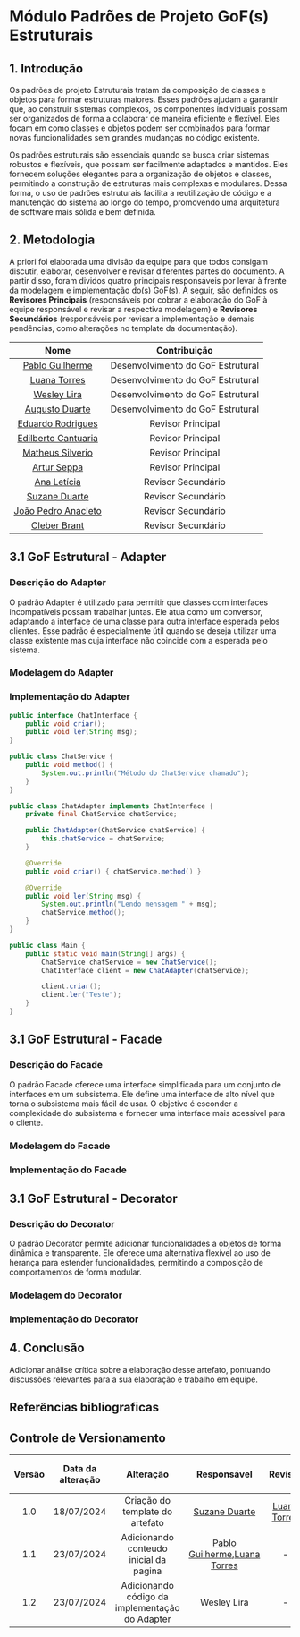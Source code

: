 # Módulo Padrões de Projeto GoF(s) Estruturais

## 1. Introdução

Os padrões de projeto Estruturais tratam da composição de classes e objetos para formar estruturas maiores. Esses padrões ajudam a garantir que, ao construir sistemas complexos, os componentes individuais possam ser organizados de forma a colaborar de maneira eficiente e flexível. Eles focam em como classes e objetos podem ser combinados para formar novas funcionalidades sem grandes mudanças no código existente.

Os padrões estruturais são essenciais quando se busca criar sistemas robustos e flexíveis, que possam ser facilmente adaptados e mantidos. Eles fornecem soluções elegantes para a organização de objetos e classes, permitindo a construção de estruturas mais complexas e modulares. Dessa forma, o uso de padrões estruturais facilita a reutilização de código e a manutenção do sistema ao longo do tempo, promovendo uma arquitetura de software mais sólida e bem definida.

## 2. Metodologia

A priori foi elaborada uma divisão da equipe para que todos consigam discutir, elaborar, desenvolver e revisar diferentes partes do documento. A partir disso, foram dividos quatro principais responsáveis por levar à frente da modelagem e implementação do(s) GoF(s). A seguir, são definidos os **Revisores Principais** (responsáveis por cobrar a elaboração do GoF à equipe responsável e revisar a respectiva modelagem) e **Revisores Secundários** (responsáveis por revisar a implementação e demais pendências, como alterações no template da documentação).  

| Nome | Contribuição |
|:----:|:------------:|
|[Pablo Guilherme](https://github.com/PabloGJBS) | Desenvolvimento do GoF Estrutural |
|[Luana Torres](https://github.com/luanatorress) | Desenvolvimento do GoF Estrutural |
|[Wesley Lira](https://github.com/Weslin-0101) | Desenvolvimento do GoF Estrutural | 
|[Augusto Duarte](https://github.com/Augcamp)  | Desenvolvimento do GoF Estrutural |
|[Eduardo Rodrigues](https://github.com/Eduardo-RFarias) | Revisor Principal |
|[Edilberto Cantuaria](https://github.com/edilbertocantuaria) | Revisor Principal |
|[Matheus Silverio](https://github.com/MattSilverio) | Revisor Principal | 
|[Artur Seppa](https://github.com/artur-seppa) | Revisor Principal |
|[Ana Letícia](https://github.com/analeticiaa) | Revisor Secundário |
|[Suzane Duarte](https://github.com/suzaneduarte) | Revisor Secundário |
|[João Pedro Anacleto](https://github.com/jpanacleto2)| Revisor Secundário | 
|[Cleber Brant](https://github.com/CleberBrant) | Revisor Secundário |

## 3.1 GoF Estrutural - Adapter

### Descrição do Adapter

O padrão Adapter é utilizado para permitir que classes com interfaces incompatíveis possam trabalhar juntas. Ele atua como um conversor, adaptando a interface de uma classe para outra interface esperada pelos clientes. Esse padrão é especialmente útil quando se deseja utilizar uma classe existente mas cuja interface não coincide com a esperada pelo sistema.

### Modelagem do Adapter

### Implementação do Adapter

```Java
public interface ChatInterface {
    public void criar();
    public void ler(String msg);
}

public class ChatService {
    public void method() {
        System.out.println("Método do ChatService chamado");
    }
}

public class ChatAdapter implements ChatInterface {
    private final ChatService chatService;

    public ChatAdapter(ChatService chatService) {
        this.chatService = chatService;
    }

    @Override
    public void criar() { chatService.method() }

    @Override
    public void ler(String msg) {
        System.out.println("Lendo mensagem " + msg);
        chatService.method();
    }
}

public class Main {
    public static void main(String[] args) {
        ChatService chatService = new ChatService();
        ChatInterface client = new ChatAdapter(chatService);

        client.criar();
        client.ler("Teste");
    }
}
```

## 3.1 GoF Estrutural - Facade

### Descrição do Facade

O padrão Facade oferece uma interface simplificada para um conjunto de interfaces em um subsistema. Ele define uma interface de alto nível que torna o subsistema mais fácil de usar. O objetivo é esconder a complexidade do subsistema e fornecer uma interface mais acessível para o cliente.

### Modelagem do Facade

### Implementação do Facade

## 3.1 GoF Estrutural - Decorator

### Descrição do Decorator

O padrão Decorator permite adicionar funcionalidades a objetos de forma dinâmica e transparente. Ele oferece uma alternativa flexível ao uso de herança para estender funcionalidades, permitindo a composição de comportamentos de forma modular.

### Modelagem do Decorator

### Implementação do Decorator

## 4. Conclusão

Adicionar análise crítica sobre a elaboração desse artefato, pontuando discussões relevantes para a sua elaboração e trabalho em equipe.  

## Referências bibliograficas 

## Controle de Versionamento 

| Versão | Data da alteração |      Alteração      |     Responsável     |                     Revisor                      | Data de revisão |
| :----: | :---------------: | :-----------------: | :-----------------: | :----------------------------------------------: | :-------------: |
|  1.0   |    18/07/2024     | Criação do template do artefato | [Suzane Duarte](https://github.com/suzaneduarte) | [Luana Torres](https://github.com/luanatorress) |     A realizar   |
|  1.1   |    23/07/2024     | Adicionando conteudo inicial da pagina | [Pablo Guilherme](https://github.com/PabloGJBS),[Luana Torres](https://github.com/luanatorress) | - |  A realizar |
| 1.2   |   23/07/2024  |   Adicionando código da implementação do Adapter  | Wesley Lira   | - |   A realizar
